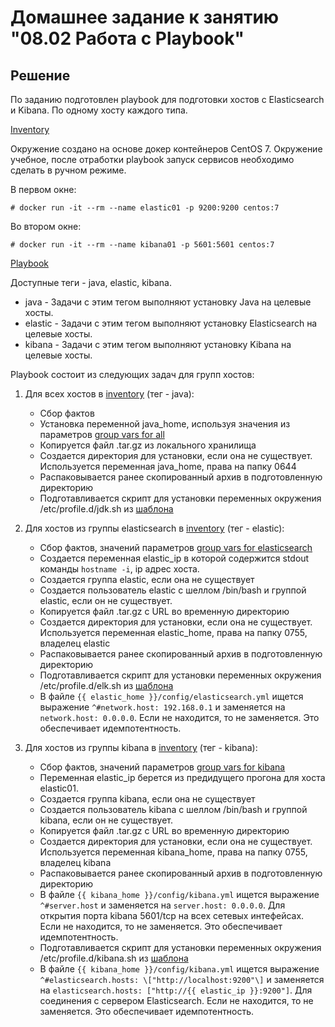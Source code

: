 # Домашнее задание к занятию "08.02 Работа с Playbook"

## Решение

По заданию подготовлен playbook для подготовки хостов с Elasticsearch и Kibana. По одному хосту каждого типа.

[Inventory](./inventory/prod.yml)

Окружение создано на основе докер контейнеров CentOS 7. Окружение учебное, после отработки playbook запуск сервисов необходимо сделать в ручном режиме.

В первом окне:
```commandline
# docker run -it --rm --name elastic01 -p 9200:9200 centos:7
```

Во втором окне:
```commandline
# docker run -it --rm --name kibana01 -p 5601:5601 centos:7
```

[Playbook](./site.yml)

Доступные теги - java, elastic, kibana.

   * java - Задачи с этим тегом выполняют установку Java на целевые хосты.
   * elastic - Задачи с этим тегом выполняют установку Elasticsearch на целевые хосты. 
   * kibana - Задачи с этим тегом выполняют установку Kibana на целевые хосты. 

Playbook состоит из следующих задач для групп хостов:
1. Для всех хостов в [inventory](./inventory/prod.yml) (тег - java):
    * Сбор фактов
    * Установка переменной java_home, используя значения из параметров [group vars for all](./group_vars/all/vars.yml)
    * Копируется файл .tar.gz из локального хранилища
    * Создается директория для установки, если она не существует. Используется переменная java_home, права на папку 0644
    * Распаковывается ранее скопированный архив в подготовленную директорию
    * Подготавливается скрипт для установки переменных окружения /etc/profile.d/jdk.sh из [шаблона](./templates/jdk.sh.j2)

2. Для хостов из группы elasticsearch в [inventory](./inventory/prod.yml) (тег - elastic):
    * Сбор фактов, значений параметров [group vars for elasticsearch](./group_vars/elasticsearch/vars.yml)
    * Создается переменная elastic_ip в которой содержится stdout команды `hostname -i`, ip адрес хоста.
    * Создается группа elastic, если она не существует
    * Создается пользователь elastic с шеллом /bin/bash и группой elastic, если он не существует.
    * Копируется файл .tar.gz с URL во временную директорию
    * Создается директория для установки, если она не существует. Используется переменная elastic_home, права на папку 0755, владелец elastic
    * Распаковывается ранее скопированный архив в подготовленную директорию
    * Подготавливается скрипт для установки переменных окружения /etc/profile.d/elk.sh из [шаблона](./templates/elk.sh.j2)
    * В файле `{{ elastic_home }}/config/elasticsearch.yml` ищется выражение `^#network.host: 192.168.0.1` и заменяется на `network.host: 0.0.0.0`. Если не находится, то не заменяется. Это обеспечивает идемпотентность.

3. Для хостов из группы kibana в [inventory](./inventory/prod.yml) (тег - kibana):
    * Сбор фактов, значений параметров [group vars for kibana](./group_vars/kibana/vars.yml)
    * Переменная elastic_ip берется из предидущего прогона для хоста elastic01.
    * Создается группа kibana, если она не существует
    * Создается пользователь kibana с шеллом /bin/bash и группой kibana, если он не существует.
    * Копируется файл .tar.gz с URL во временную директорию
    * Создается директория для установки, если она не существует. Используется переменная kibana_home, права на папку 0755, владелец kibana
    * Распаковывается ранее скопированный архив в подготовленную директорию
    * В файле `{{ kibana_home }}/config/kibana.yml` ищется выражение `^#server.host` и заменяется на `server.host: 0.0.0.0`. Для открытия порта kibana 5601/tcp на всех сетевых интефейсах. Если не находится, то не заменяется. Это обеспечивает идемпотентность.
    * Подготавливается скрипт для установки переменных окружения /etc/profile.d/kibana.sh из [шаблона](./templates/kibana.sh.j2)
    * В файле `{{ kibana_home }}/config/kibana.yml` ищется выражение `^#elasticsearch.hosts: \["http://localhost:9200"\]` и заменяется на `elasticsearch.hosts: ["http://{{ elastic_ip }}:9200"]`. Для соединения с сервером Elasticsearch. Если не находится, то не заменяется. Это обеспечивает идемпотентность.